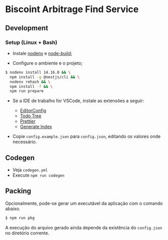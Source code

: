 # Biscoint Arbitrage Find Service

## Development

### Setup (Linux + Bash)

- Instale [nodenv](https://github.com/nodenv/nodenv#basic-github-checkout) e [node-build](https://github.com/nodenv/node-build#installation);

- Configure o ambiente e o projeto;

```bash
$ nodenv install 14.16.0 && \
  npm install -g @nestjs/cli && \
  nodenv rehash && \
  npm install -f && \
  npm run prepare
```

- Se a IDE de trabalho for VSCode, instale as extensões a seguir:

  - [EditorConfig](https://marketplace.visualstudio.com/items?itemName=EditorConfig.EditorConfig)
  - [Todo Tree](https://marketplace.visualstudio.com/items?itemName=Gruntfuggly.todo-tree)
  - [Prettier](https://marketplace.visualstudio.com/items?itemName=esbenp.prettier-vscode)
  - [Generate Index](https://marketplace.visualstudio.com/items?itemName=JayFong.generate-index)

- Copie `config.example.json` para `config.json`, editando os valores onde necessário.

## Codegen

- Veja `codegen.yml`
- Execute `npm run codegen`

## Packing

Opcionalmente, pode-se gerar um executável da aplicação com o comando abaixo.

```bash
$ npm run pkg
```

A execução do arquivo gerado ainda depende da existência do `config.json` no diretório corrente.
